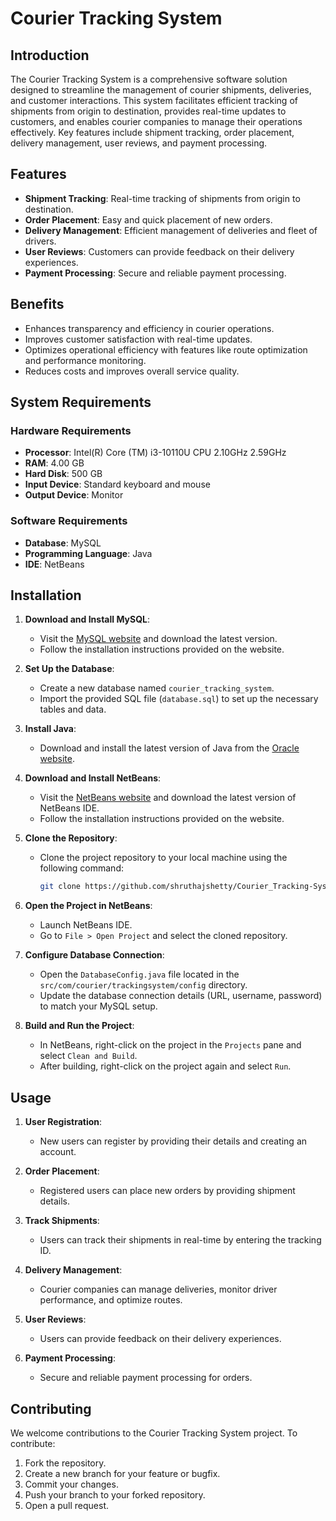 # Courier Tracking System

## Introduction

The Courier Tracking System is a comprehensive software solution designed to streamline the management of courier shipments, deliveries, and customer interactions. This system facilitates efficient tracking of shipments from origin to destination, provides real-time updates to customers, and enables courier companies to manage their operations effectively. Key features include shipment tracking, order placement, delivery management, user reviews, and payment processing.

## Features

- **Shipment Tracking**: Real-time tracking of shipments from origin to destination.
- **Order Placement**: Easy and quick placement of new orders.
- **Delivery Management**: Efficient management of deliveries and fleet of drivers.
- **User Reviews**: Customers can provide feedback on their delivery experiences.
- **Payment Processing**: Secure and reliable payment processing.

## Benefits

- Enhances transparency and efficiency in courier operations.
- Improves customer satisfaction with real-time updates.
- Optimizes operational efficiency with features like route optimization and performance monitoring.
- Reduces costs and improves overall service quality.

## System Requirements

### Hardware Requirements

- **Processor**: Intel(R) Core (TM) i3-10110U CPU 2.10GHz 2.59GHz
- **RAM**: 4.00 GB
- **Hard Disk**: 500 GB
- **Input Device**: Standard keyboard and mouse
- **Output Device**: Monitor

### Software Requirements

- **Database**: MySQL
- **Programming Language**: Java
- **IDE**: NetBeans

## Installation

1. **Download and Install MySQL**:
   - Visit the [MySQL website](https://www.mysql.com/) and download the latest version.
   - Follow the installation instructions provided on the website.

2. **Set Up the Database**:
   - Create a new database named `courier_tracking_system`.
   - Import the provided SQL file (`database.sql`) to set up the necessary tables and data.

3. **Install Java**:
   - Download and install the latest version of Java from the [Oracle website](https://www.oracle.com/java/technologies/javase-downloads.html).

4. **Download and Install NetBeans**:
   - Visit the [NetBeans website](https://netbeans.apache.org/) and download the latest version of NetBeans IDE.
   - Follow the installation instructions provided on the website.

5. **Clone the Repository**:
   - Clone the project repository to your local machine using the following command:
     ```bash
     git clone https://github.com/shruthajshetty/Courier_Tracking-System.git
     ```

6. **Open the Project in NetBeans**:
   - Launch NetBeans IDE.
   - Go to `File > Open Project` and select the cloned repository.

7. **Configure Database Connection**:
   - Open the `DatabaseConfig.java` file located in the `src/com/courier/trackingsystem/config` directory.
   - Update the database connection details (URL, username, password) to match your MySQL setup.

8. **Build and Run the Project**:
   - In NetBeans, right-click on the project in the `Projects` pane and select `Clean and Build`.
   - After building, right-click on the project again and select `Run`.

## Usage

1. **User Registration**:
   - New users can register by providing their details and creating an account.

2. **Order Placement**:
   - Registered users can place new orders by providing shipment details.

3. **Track Shipments**:
   - Users can track their shipments in real-time by entering the tracking ID.

4. **Delivery Management**:
   - Courier companies can manage deliveries, monitor driver performance, and optimize routes.

5. **User Reviews**:
   - Users can provide feedback on their delivery experiences.

6. **Payment Processing**:
   - Secure and reliable payment processing for orders.

## Contributing

We welcome contributions to the Courier Tracking System project. To contribute:

1. Fork the repository.
2. Create a new branch for your feature or bugfix.
3. Commit your changes.
4. Push your branch to your forked repository.
5. Open a pull request.
